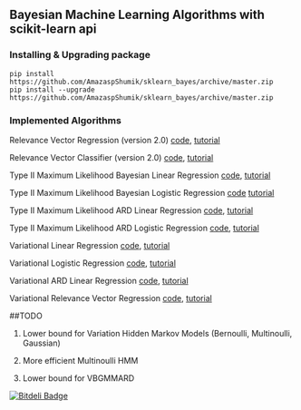 ## Bayesian Machine Learning Algorithms with scikit-learn api


### Installing & Upgrading package

    pip install https://github.com/AmazaspShumik/sklearn_bayes/archive/master.zip
    pip install --upgrade https://github.com/AmazaspShumik/sklearn_bayes/archive/master.zip

### Implemented Algorithms

  Relevance Vector Regression (version 2.0)
  [code](https://github.com/AmazaspShumik/sklearn_bayes/blob/master/sklearn_bayes/rvm/fast_rvm.py), [tutorial](https://github.com/AmazaspShumik/sklearn_bayes/blob/master/ipython_notebooks_tutorials/rvm_ard/rvm_demo.ipynb)

  Relevance Vector Classifier (version 2.0)
  [code](https://github.com/AmazaspShumik/sklearn_bayes/blob/master/sklearn_bayes/rvm/fast_rvm.py), [tutorial](https://github.com/AmazaspShumik/sklearn_bayes/blob/master/ipython_notebooks_tutorials/rvm_ard/rvm_demo.ipynb)

  Type II Maximum Likelihood Bayesian Linear Regression
  [code](https://github.com/AmazaspShumik/sklearn_bayes/blob/master/sklearn_bayes/linear/bayesian_regression.py),  [tutorial](https://github.com/AmazaspShumik/sklearn_bayes/blob/master/ipython_notebooks_tutorials/type_II_regression/bayesian_regression_demo.ipynb)

  Type II Maximum Likelihood Bayesian Logistic Regression
  [code](https://github.com/AmazaspShumik/sklearn_bayes/blob/master/sklearn_bayes/logistic/bayesian_logistic.py) [tutorial](https://github.com/AmazaspShumik/sklearn_bayes/blob/master/ipython_notebooks_tutorials/type_II_logistic/bayesian_logistic_demo.ipynb)

  Type II Maximum Likelihood ARD Linear Regression
  [code](https://github.com/AmazaspShumik/sklearn_bayes/blob/master/sklearn_bayes/rvm/fast_rvm.py), [tutorial]()

  Type II Maximum Likelihood ARD Logistic Regression
  [code](https://github.com/AmazaspShumik/sklearn_bayes/blob/master/sklearn_bayes/rvm/fast_rvm.py),  [tutorial](https://github.com/AmazaspShumik/sklearn_bayes/blob/master/ipython_notebooks_tutorials/rvm_ard/ard_classification_demo.ipynb)

  Variational Linear Regression 
  [code](https://github.com/AmazaspShumik/sklearn_bayes/blob/master/sklearn_bayes/linear/variational_regression.py),  [tutorial](https://github.com/AmazaspShumik/sklearn_bayes/blob/master/ipython_notebooks_tutorials/variational_regression/variational_regression_demo.ipynb)

  Variational Logistic Regression
  [code](https://github.com/AmazaspShumik/sklearn_bayes/blob/master/sklearn_bayes/logistic/variational_logistic.py), [tutorial](https://github.com/AmazaspShumik/sklearn_bayes/blob/master/ipython_notebooks_tutorials/variational_logistic/variational_logistic_demo.ipynb)

  Variational ARD Linear Regression
  [code](https://github.com/AmazaspShumik/sklearn_bayes/blob/master/sklearn_bayes/vrvm/vrvm.py), [tutorial](https://github.com/AmazaspShumik/sklearn_bayes/blob/master/ipython_notebooks_tutorials/variational_rvm_ard/variational_rvm_demo.ipynb)

  Variational Relevance Vector Regression
  [code](https://github.com/AmazaspShumik/sklearn_bayes/blob/master/sklearn_bayes/vrvm/vrvm.py), [tutorial](https://github.com/AmazaspShumik/sklearn_bayes/blob/master/ipython_notebooks_tutorials/variational_rvm_ard/variational_rvm_demo.ipynb)
  
  
  
##TODO

  1) Lower bound for Variation Hidden Markov Models (Bernoulli, Multinoulli, Gaussian)
  
  2) More efficient Multinoulli HMM
  
  3) Lower bound for VBGMMARD








[![Bitdeli Badge](https://d2weczhvl823v0.cloudfront.net/AmazaspShumik/sklearn_bayes/trend.png)](https://bitdeli.com/free "Bitdeli Badge")


